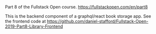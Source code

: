 Part 8 of the Fullstack Open course. https://fullstackopen.com/en/part8

This is the backend component of a graphql/react book storage app. See the frontend code at https://github.com/daniel-stafford/Fullstack-Open-2019-Part8-Library-Frontend
